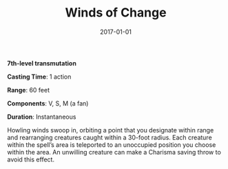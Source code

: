 ﻿---
layout: post
title:  "Winds of Change"
date:   2017-01-01
source: From the Arcane Archive
tags: [bard, druid, wizard, level7, transmutation, hb, fan]
---

**7th-level transmutation**

**Casting Time**: 1 action

**Range**: 60 feet

**Components**: V, S, M (a fan)

**Duration**: Instantaneous

Howling winds swoop in, orbiting a point that you designate within range and rearranging creatures caught within a 30-foot radius. Each creature within the spell’s area is teleported to an unoccupied position you choose within the area. An unwilling creature can make a Charisma saving throw to avoid this effect.
